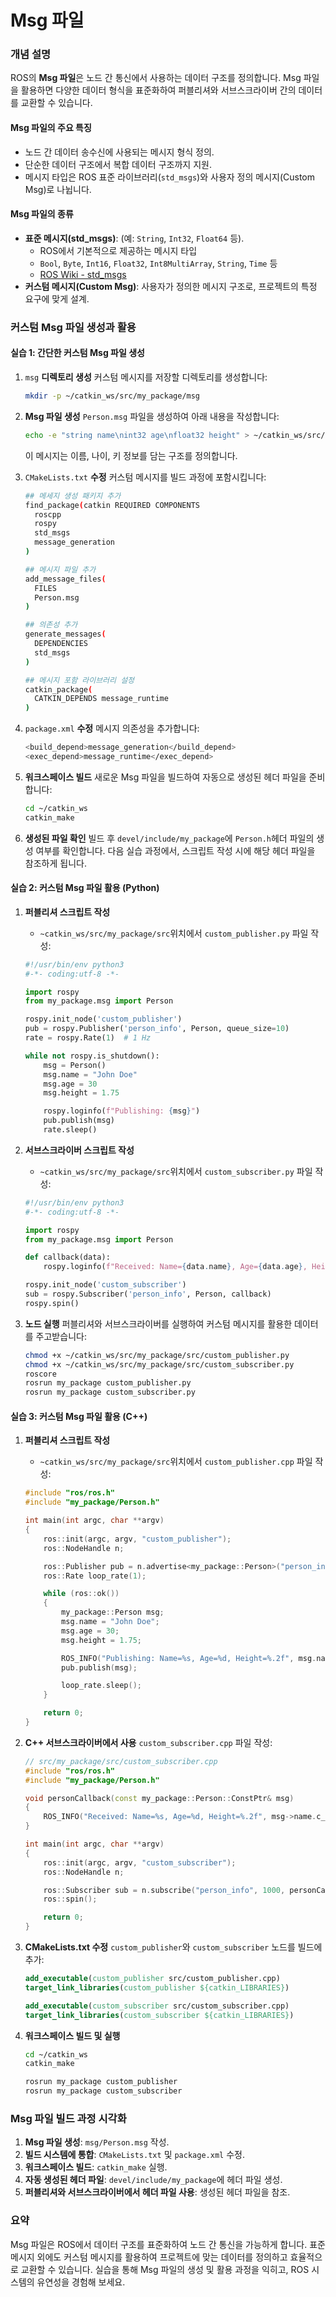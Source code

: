 # Msg 파일

### 개념 설명

ROS의 **Msg 파일**은 노드 간 통신에서 사용하는 데이터 구조를 정의합니다. Msg 파일을 활용하면 다양한 데이터 형식을 표준화하여 퍼블리셔와 서브스크라이버 간의 데이터를 교환할 수 있습니다.

#### **Msg 파일의 주요 특징**

* 노드 간 데이터 송수신에 사용되는 메시지 형식 정의.
* 단순한 데이터 구조에서 복합 데이터 구조까지 지원.
* 메시지 타입은 ROS 표준 라이브러리(`std_msgs`)와 사용자 정의 메시지(Custom Msg)로 나뉩니다.

#### **Msg 파일의 종류**

* **표준 메시지(std\_msgs)**: (예: `String`, `Int32`, `Float64` 등).
  * ROS에서 기본적으로 제공하는 메시지 타입
  * `Bool`, `Byte`, `Int16`, `Float32`, `Int8MultiArray`, `String`, `Time` 등
  * [ROS Wiki - std\_msgs](http://wiki.ros.org/std_msgs)
* **커스텀 메시지(Custom Msg)**: 사용자가 정의한 메시지 구조로, 프로젝트의 특정 요구에 맞게 설계.


### 커스텀 Msg 파일 생성과 활용

#### 실습 1: 간단한 커스텀 Msg 파일 생성

1.  `msg` **디렉토리 생성** 커스텀 메시지를 저장할 디렉토리를 생성합니다:

    ```bash
    mkdir -p ~/catkin_ws/src/my_package/msg
    ```
2.  **Msg 파일 생성** `Person.msg` 파일을 생성하여 아래 내용을 작성합니다:

    ```bash
    echo -e "string name\nint32 age\nfloat32 height" > ~/catkin_ws/src/my_package/msg/Person.msg
    ```

    이 메시지는 이름, 나이, 키 정보를 담는 구조를 정의합니다.
3.  `CMakeLists.txt` **수정** 커스텀 메시지를 빌드 과정에 포함시킵니다:

    ```bash
    ## 메세지 생성 패키지 추가
    find_package(catkin REQUIRED COMPONENTS
      roscpp
      rospy
      std_msgs
      message_generation
    )

    ## 메시지 파일 추가
    add_message_files(
      FILES
      Person.msg
    )

    ## 의존성 추가
    generate_messages(
      DEPENDENCIES
      std_msgs
    )

    ## 메시지 포함 라이브러리 설정
    catkin_package(
      CATKIN_DEPENDS message_runtime
    )
    ```
4.  `package.xml` **수정** 메시지 의존성을 추가합니다:

    ```bash
    <build_depend>message_generation</build_depend>
    <exec_depend>message_runtime</exec_depend>
    ```
5.  **워크스페이스 빌드** 새로운 Msg 파일을 빌드하여 자동으로 생성된 헤더 파일을 준비합니다:

    ```bash
    cd ~/catkin_ws
    catkin_make
    ```
6. **생성된 파일 확인** 빌드 후 `devel/include/my_package`에 `Person.h`헤더 파일의 생성 여부를 확인합니다. 다음 실습 과정에서, 스크립트 작성 시에 해당 헤더 파일을 참조하게 됩니다.

#### 실습 2: 커스텀 Msg 파일 활용 (Python)

1.  **퍼블리셔 스크립트 작성**

    * `~catkin_ws/src/my_package/src`위치에서 `custom_publisher.py` 파일 작성:

    ```python
    #!/usr/bin/env python3
    #-*- coding:utf-8 -*-

    import rospy
    from my_package.msg import Person

    rospy.init_node('custom_publisher')
    pub = rospy.Publisher('person_info', Person, queue_size=10)
    rate = rospy.Rate(1)  # 1 Hz

    while not rospy.is_shutdown():
        msg = Person()
        msg.name = "John Doe"
        msg.age = 30
        msg.height = 1.75

        rospy.loginfo(f"Publishing: {msg}")
        pub.publish(msg)
        rate.sleep()
    ```
2.  **서브스크라이버 스크립트 작성**

    * `~catkin_ws/src/my_package/src`위치에서 `custom_subscriber.py` 파일 작성:

    ```python
    #!/usr/bin/env python3
    #-*- coding:utf-8 -*-

    import rospy
    from my_package.msg import Person

    def callback(data):
        rospy.loginfo(f"Received: Name={data.name}, Age={data.age}, Height={data.height}")

    rospy.init_node('custom_subscriber')
    sub = rospy.Subscriber('person_info', Person, callback)
    rospy.spin()
    ```
3.  **노드 실행** 퍼블리셔와 서브스크라이버를 실행하여 커스텀 메시지를 활용한 데이터를 주고받습니다:

    ```bash
    chmod +x ~/catkin_ws/src/my_package/src/custom_publisher.py
    chmod +x ~/catkin_ws/src/my_package/src/custom_subscriber.py
    roscore
    rosrun my_package custom_publisher.py
    rosrun my_package custom_subscriber.py
    ```

#### 실습 3: 커스텀 Msg 파일 활용 (C++)

1.  **퍼블리셔 스크립트 작성**

    * `~catkin_ws/src/my_package/src`위치에서 `custom_publisher.cpp` 파일 작성:

    ```cpp
    #include "ros/ros.h"
    #include "my_package/Person.h"

    int main(int argc, char **argv)
    {
        ros::init(argc, argv, "custom_publisher");
        ros::NodeHandle n;

        ros::Publisher pub = n.advertise<my_package::Person>("person_info", 1000);
        ros::Rate loop_rate(1);

        while (ros::ok())
        {
            my_package::Person msg;
            msg.name = "John Doe";
            msg.age = 30;
            msg.height = 1.75;

            ROS_INFO("Publishing: Name=%s, Age=%d, Height=%.2f", msg.name.c_str(), msg.age, msg.height);
            pub.publish(msg);

            loop_rate.sleep();
        }

        return 0;
    }
    ```
2.  **C++ 서브스크라이버에서 사용** `custom_subscriber.cpp` 파일 작성:

    ```cpp
    // src/my_package/src/custom_subscriber.cpp
    #include "ros/ros.h"
    #include "my_package/Person.h"

    void personCallback(const my_package::Person::ConstPtr& msg)
    {
        ROS_INFO("Received: Name=%s, Age=%d, Height=%.2f", msg->name.c_str(), msg->age, msg->height);
    }

    int main(int argc, char **argv)
    {
        ros::init(argc, argv, "custom_subscriber");
        ros::NodeHandle n;

        ros::Subscriber sub = n.subscribe("person_info", 1000, personCallback);
        ros::spin();

        return 0;
    }
    ```
3.  **CMakeLists.txt 수정** `custom_publisher`와 `custom_subscriber` 노드를 빌드에 추가:

    ```cmake
    add_executable(custom_publisher src/custom_publisher.cpp)
    target_link_libraries(custom_publisher ${catkin_LIBRARIES})

    add_executable(custom_subscriber src/custom_subscriber.cpp)
    target_link_libraries(custom_subscriber ${catkin_LIBRARIES})
    ```
4.  **워크스페이스 빌드 및 실행**

    ```bash
    cd ~/catkin_ws
    catkin_make

    rosrun my_package custom_publisher
    rosrun my_package custom_subscriber
    ```

### Msg 파일 빌드 과정 시각화

1. **Msg 파일 생성**: `msg/Person.msg` 작성.
2. **빌드 시스템에 통합**: `CMakeLists.txt` 및 `package.xml` 수정.
3. **워크스페이스 빌드**: `catkin_make` 실행.
4. **자동 생성된 헤더 파일**: `devel/include/my_package`에 헤더 파일 생성.
5. **퍼블리셔와 서브스크라이버에서 헤더 파일 사용**: 생성된 헤더 파일을 참조.

### 요약

Msg 파일은 ROS에서 데이터 구조를 표준화하여 노드 간 통신을 가능하게 합니다. 표준 메시지 외에도 커스텀 메시지를 활용하여 프로젝트에 맞는 데이터를 정의하고 효율적으로 교환할 수 있습니다. 실습을 통해 Msg 파일의 생성 및 활용 과정을 익히고, ROS 시스템의 유연성을 경험해 보세요.
